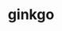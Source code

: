 ---
title: "ginkgo"
layout: cache
categories: [package, develop]
meta: {"versions": ["1.6.0"], "compilers": ["gcc@=11.1.0"], "oss": ["ubuntu20.04"], "platforms": ["linux"], "targets": ["ppc64le", "x86_64_v3"], "stacks": ["e4s", "e4s-power", "root"], "num_specs": 23, "num_specs_by_stack": {"root": 23, "e4s-power": 8, "e4s": 15}}
spec_details: [{"hash": "gvy3iktqwg2pfo2ozvmqxkb7zyexj6b7", "compiler": "gcc@=11.1.0", "versions": ["1.6.0"], "os": "ubuntu20.04", "platform": "linux", "target": "ppc64le", "variants": ["build_system=cmake", "build_type=Release", "~cuda", "~develtools", "~full_optimizations", "generator=make", "~hwloc", "~ipo", "+mpi", "~oneapi", "+openmp", "~rocm", "+shared"], "stacks": ["root", "e4s-power"], "size": "-", "tarball": "https://binaries.spack.io/develop/build_cache/linux-ubuntu20.04-ppc64le/gcc-11.1.0/ginkgo-1.6.0/linux-ubuntu20.04-ppc64le-gcc-11.1.0-ginkgo-1.6.0-gvy3iktqwg2pfo2ozvmqxkb7zyexj6b7.spack"}, {"hash": "xb2cectcy45bd7vtehvqhaa54i6ld53u", "compiler": "gcc@=11.1.0", "versions": ["1.6.0"], "os": "ubuntu20.04", "platform": "linux", "target": "ppc64le", "variants": ["build_system=cmake", "build_type=Release", "+cuda", "cuda_arch=70", "~develtools", "~full_optimizations", "generator=make", "~hwloc", "~ipo", "+mpi", "~oneapi", "+openmp", "~rocm", "+shared"], "stacks": ["root", "e4s-power"], "size": "-", "tarball": "https://binaries.spack.io/develop/build_cache/linux-ubuntu20.04-ppc64le/gcc-11.1.0/ginkgo-1.6.0/linux-ubuntu20.04-ppc64le-gcc-11.1.0-ginkgo-1.6.0-xb2cectcy45bd7vtehvqhaa54i6ld53u.spack"}, {"hash": "6g4ak4vpma27zvaowhfj3mva7p4q6hys", "compiler": "gcc@=11.1.0", "versions": ["1.6.0"], "os": "ubuntu20.04", "platform": "linux", "target": "ppc64le", "variants": ["build_system=cmake", "build_type=Release", "~cuda", "~develtools", "~full_optimizations", "generator=make", "~hwloc", "~ipo", "+mpi", "~oneapi", "+openmp", "~rocm", "+shared"], "stacks": ["root", "e4s-power"], "size": "-", "tarball": "https://binaries.spack.io/develop/build_cache/linux-ubuntu20.04-ppc64le/gcc-11.1.0/ginkgo-1.6.0/linux-ubuntu20.04-ppc64le-gcc-11.1.0-ginkgo-1.6.0-6g4ak4vpma27zvaowhfj3mva7p4q6hys.spack"}, {"hash": "hg3qlnwfizaidrk22sa5bpyjdgthqka7", "compiler": "gcc@=11.1.0", "versions": ["1.6.0"], "os": "ubuntu20.04", "platform": "linux", "target": "ppc64le", "variants": ["build_system=cmake", "build_type=Release", "+cuda", "cuda_arch=70", "~develtools", "~full_optimizations", "generator=make", "~hwloc", "~ipo", "+mpi", "~oneapi", "+openmp", "~rocm", "+shared"], "stacks": ["root", "e4s-power"], "size": "-", "tarball": "https://binaries.spack.io/develop/build_cache/linux-ubuntu20.04-ppc64le/gcc-11.1.0/ginkgo-1.6.0/linux-ubuntu20.04-ppc64le-gcc-11.1.0-ginkgo-1.6.0-hg3qlnwfizaidrk22sa5bpyjdgthqka7.spack"}, {"hash": "tszbmib77mzotrsqoezkgizsua5ghoyl", "compiler": "gcc@=11.1.0", "versions": ["1.6.0"], "os": "ubuntu20.04", "platform": "linux", "target": "ppc64le", "variants": ["build_system=cmake", "build_type=Release", "+cuda", "cuda_arch=70", "~develtools", "~full_optimizations", "generator=make", "~hwloc", "~ipo", "+mpi", "~oneapi", "+openmp", "~rocm", "+shared"], "stacks": ["root", "e4s-power"], "size": "-", "tarball": "https://binaries.spack.io/develop/build_cache/linux-ubuntu20.04-ppc64le/gcc-11.1.0/ginkgo-1.6.0/linux-ubuntu20.04-ppc64le-gcc-11.1.0-ginkgo-1.6.0-tszbmib77mzotrsqoezkgizsua5ghoyl.spack"}, {"hash": "4n3dkgidkucvh6jrkzoixxszy7ceigpx", "compiler": "gcc@=11.1.0", "versions": ["1.6.0"], "os": "ubuntu20.04", "platform": "linux", "target": "ppc64le", "variants": ["build_system=cmake", "build_type=Release", "+cuda", "cuda_arch=70", "~develtools", "~full_optimizations", "generator=make", "~hwloc", "~ipo", "+mpi", "~oneapi", "+openmp", "~rocm", "+shared"], "stacks": ["root", "e4s-power"], "size": "-", "tarball": "https://binaries.spack.io/develop/build_cache/linux-ubuntu20.04-ppc64le/gcc-11.1.0/ginkgo-1.6.0/linux-ubuntu20.04-ppc64le-gcc-11.1.0-ginkgo-1.6.0-4n3dkgidkucvh6jrkzoixxszy7ceigpx.spack"}, {"hash": "fptkdzzimh6xh35xuqgnroe3ymawu3nt", "compiler": "gcc@=11.1.0", "versions": ["1.6.0"], "os": "ubuntu20.04", "platform": "linux", "target": "ppc64le", "variants": ["build_system=cmake", "build_type=Release", "~cuda", "~develtools", "~full_optimizations", "generator=make", "~hwloc", "~ipo", "+mpi", "~oneapi", "+openmp", "~rocm", "+shared"], "stacks": ["root", "e4s-power"], "size": "-", "tarball": "https://binaries.spack.io/develop/build_cache/linux-ubuntu20.04-ppc64le/gcc-11.1.0/ginkgo-1.6.0/linux-ubuntu20.04-ppc64le-gcc-11.1.0-ginkgo-1.6.0-fptkdzzimh6xh35xuqgnroe3ymawu3nt.spack"}, {"hash": "yjqknvf7cjugax3rj2qv4hxswmdy3yum", "compiler": "gcc@=11.1.0", "versions": ["1.6.0"], "os": "ubuntu20.04", "platform": "linux", "target": "ppc64le", "variants": ["build_system=cmake", "build_type=Release", "~cuda", "~develtools", "~full_optimizations", "generator=make", "~hwloc", "~ipo", "+mpi", "~oneapi", "+openmp", "~rocm", "+shared"], "stacks": ["root", "e4s-power"], "size": "-", "tarball": "https://binaries.spack.io/develop/build_cache/linux-ubuntu20.04-ppc64le/gcc-11.1.0/ginkgo-1.6.0/linux-ubuntu20.04-ppc64le-gcc-11.1.0-ginkgo-1.6.0-yjqknvf7cjugax3rj2qv4hxswmdy3yum.spack"}, {"hash": "pb3tlb6kablwgdinrqapjzabulgwg72v", "compiler": "gcc@=11.1.0", "versions": ["1.6.0"], "os": "ubuntu20.04", "platform": "linux", "target": "x86_64_v3", "variants": ["build_system=cmake", "build_type=Release", "~cuda", "~develtools", "~full_optimizations", "generator=make", "~hwloc", "~ipo", "+mpi", "~oneapi", "+openmp", "~rocm", "+shared"], "stacks": ["root", "e4s"], "size": "-", "tarball": "https://binaries.spack.io/develop/build_cache/linux-ubuntu20.04-x86_64_v3/gcc-11.1.0/ginkgo-1.6.0/linux-ubuntu20.04-x86_64_v3-gcc-11.1.0-ginkgo-1.6.0-pb3tlb6kablwgdinrqapjzabulgwg72v.spack"}, {"hash": "v74txw3k3dzdq5q3cwdyhm55ykuyuti5", "compiler": "gcc@=11.1.0", "versions": ["1.6.0"], "os": "ubuntu20.04", "platform": "linux", "target": "x86_64_v3", "variants": ["build_system=cmake", "build_type=Release", "~cuda", "~develtools", "~full_optimizations", "generator=make", "~hwloc", "~ipo", "+mpi", "~oneapi", "+openmp", "~rocm", "+shared"], "stacks": ["root", "e4s"], "size": "-", "tarball": "https://binaries.spack.io/develop/build_cache/linux-ubuntu20.04-x86_64_v3/gcc-11.1.0/ginkgo-1.6.0/linux-ubuntu20.04-x86_64_v3-gcc-11.1.0-ginkgo-1.6.0-v74txw3k3dzdq5q3cwdyhm55ykuyuti5.spack"}, {"hash": "6sfcldomwfs4f53alrkucbvtgzw5pxvc", "compiler": "gcc@=11.1.0", "versions": ["1.6.0"], "os": "ubuntu20.04", "platform": "linux", "target": "x86_64_v3", "variants": ["build_system=cmake", "build_type=Release", "~cuda", "~develtools", "~full_optimizations", "generator=make", "~hwloc", "~ipo", "+mpi", "~oneapi", "+openmp", "~rocm", "+shared"], "stacks": ["root", "e4s"], "size": "-", "tarball": "https://binaries.spack.io/develop/build_cache/linux-ubuntu20.04-x86_64_v3/gcc-11.1.0/ginkgo-1.6.0/linux-ubuntu20.04-x86_64_v3-gcc-11.1.0-ginkgo-1.6.0-6sfcldomwfs4f53alrkucbvtgzw5pxvc.spack"}, {"hash": "2bjjyjer2zrd6pvfjigcvwu67br24jmt", "compiler": "gcc@=11.1.0", "versions": ["1.6.0"], "os": "ubuntu20.04", "platform": "linux", "target": "x86_64_v3", "variants": ["build_system=cmake", "build_type=Release", "~cuda", "~develtools", "~full_optimizations", "generator=make", "~hwloc", "~ipo", "+mpi", "~oneapi", "+openmp", "~rocm", "+shared"], "stacks": ["root", "e4s"], "size": "-", "tarball": "https://binaries.spack.io/develop/build_cache/linux-ubuntu20.04-x86_64_v3/gcc-11.1.0/ginkgo-1.6.0/linux-ubuntu20.04-x86_64_v3-gcc-11.1.0-ginkgo-1.6.0-2bjjyjer2zrd6pvfjigcvwu67br24jmt.spack"}, {"hash": "j6q37knapg63rpzixtyxwtt26ohmwt2d", "compiler": "gcc@=11.1.0", "versions": ["1.6.0"], "os": "ubuntu20.04", "platform": "linux", "target": "x86_64_v3", "variants": ["amdgpu_target=gfx90a", "build_system=cmake", "build_type=Release", "~cuda", "~develtools", "~full_optimizations", "generator=make", "~hwloc", "~ipo", "+mpi", "~oneapi", "+openmp", "+rocm", "+shared"], "stacks": ["root", "e4s"], "size": "-", "tarball": "https://binaries.spack.io/develop/build_cache/linux-ubuntu20.04-x86_64_v3/gcc-11.1.0/ginkgo-1.6.0/linux-ubuntu20.04-x86_64_v3-gcc-11.1.0-ginkgo-1.6.0-j6q37knapg63rpzixtyxwtt26ohmwt2d.spack"}, {"hash": "vrxcb3izeaavmtg26wgyw7bbup7a7u3r", "compiler": "gcc@=11.1.0", "versions": ["1.6.0"], "os": "ubuntu20.04", "platform": "linux", "target": "x86_64_v3", "variants": ["amdgpu_target=gfx90a", "build_system=cmake", "build_type=Release", "~cuda", "~develtools", "~full_optimizations", "generator=make", "~hwloc", "~ipo", "+mpi", "~oneapi", "+openmp", "+rocm", "+shared"], "stacks": ["root", "e4s"], "size": "-", "tarball": "https://binaries.spack.io/develop/build_cache/linux-ubuntu20.04-x86_64_v3/gcc-11.1.0/ginkgo-1.6.0/linux-ubuntu20.04-x86_64_v3-gcc-11.1.0-ginkgo-1.6.0-vrxcb3izeaavmtg26wgyw7bbup7a7u3r.spack"}, {"hash": "sb4wblyucif6l567zq2iawaklkaywawh", "compiler": "gcc@=11.1.0", "versions": ["1.6.0"], "os": "ubuntu20.04", "platform": "linux", "target": "x86_64_v3", "variants": ["amdgpu_target=gfx90a", "build_system=cmake", "build_type=Release", "~cuda", "~develtools", "~full_optimizations", "generator=make", "~hwloc", "~ipo", "+mpi", "~oneapi", "+openmp", "+rocm", "+shared"], "stacks": ["root", "e4s"], "size": "-", "tarball": "https://binaries.spack.io/develop/build_cache/linux-ubuntu20.04-x86_64_v3/gcc-11.1.0/ginkgo-1.6.0/linux-ubuntu20.04-x86_64_v3-gcc-11.1.0-ginkgo-1.6.0-sb4wblyucif6l567zq2iawaklkaywawh.spack"}, {"hash": "a2x7jtgvwhtbfwe3gqlelly37mxkwesv", "compiler": "gcc@=11.1.0", "versions": ["1.6.0"], "os": "ubuntu20.04", "platform": "linux", "target": "x86_64_v3", "variants": ["build_system=cmake", "build_type=Release", "+cuda", "cuda_arch=80", "~develtools", "~full_optimizations", "generator=make", "~hwloc", "~ipo", "+mpi", "~oneapi", "+openmp", "~rocm", "+shared"], "stacks": ["root", "e4s"], "size": "-", "tarball": "https://binaries.spack.io/develop/build_cache/linux-ubuntu20.04-x86_64_v3/gcc-11.1.0/ginkgo-1.6.0/linux-ubuntu20.04-x86_64_v3-gcc-11.1.0-ginkgo-1.6.0-a2x7jtgvwhtbfwe3gqlelly37mxkwesv.spack"}, {"hash": "zjgov4tfkvfb5aohdbm7uqw5jttfu34z", "compiler": "gcc@=11.1.0", "versions": ["1.6.0"], "os": "ubuntu20.04", "platform": "linux", "target": "x86_64_v3", "variants": ["amdgpu_target=gfx90a", "build_system=cmake", "build_type=Release", "~cuda", "~develtools", "~full_optimizations", "generator=make", "~hwloc", "~ipo", "+mpi", "~oneapi", "+openmp", "+rocm", "+shared"], "stacks": ["root", "e4s"], "size": "-", "tarball": "https://binaries.spack.io/develop/build_cache/linux-ubuntu20.04-x86_64_v3/gcc-11.1.0/ginkgo-1.6.0/linux-ubuntu20.04-x86_64_v3-gcc-11.1.0-ginkgo-1.6.0-zjgov4tfkvfb5aohdbm7uqw5jttfu34z.spack"}, {"hash": "fnpkokrci4vnpg5duc565bi3wi737csc", "compiler": "gcc@=11.1.0", "versions": ["1.6.0"], "os": "ubuntu20.04", "platform": "linux", "target": "x86_64_v3", "variants": ["build_system=cmake", "build_type=Release", "+cuda", "cuda_arch=80", "~develtools", "~full_optimizations", "generator=make", "~hwloc", "~ipo", "+mpi", "~oneapi", "+openmp", "~rocm", "+shared"], "stacks": ["root", "e4s"], "size": "-", "tarball": "https://binaries.spack.io/develop/build_cache/linux-ubuntu20.04-x86_64_v3/gcc-11.1.0/ginkgo-1.6.0/linux-ubuntu20.04-x86_64_v3-gcc-11.1.0-ginkgo-1.6.0-fnpkokrci4vnpg5duc565bi3wi737csc.spack"}, {"hash": "eqmg5o33fkkhouoib22jwml3tcca7aoe", "compiler": "gcc@=11.1.0", "versions": ["1.6.0"], "os": "ubuntu20.04", "platform": "linux", "target": "x86_64_v3", "variants": ["build_system=cmake", "build_type=Release", "+cuda", "cuda_arch=80", "~develtools", "~full_optimizations", "generator=make", "~hwloc", "~ipo", "+mpi", "~oneapi", "+openmp", "~rocm", "+shared"], "stacks": ["root", "e4s"], "size": "-", "tarball": "https://binaries.spack.io/develop/build_cache/linux-ubuntu20.04-x86_64_v3/gcc-11.1.0/ginkgo-1.6.0/linux-ubuntu20.04-x86_64_v3-gcc-11.1.0-ginkgo-1.6.0-eqmg5o33fkkhouoib22jwml3tcca7aoe.spack"}, {"hash": "v5uo76x3ljwa5i7xsfgkzfnyu344dvo4", "compiler": "gcc@=11.1.0", "versions": ["1.6.0"], "os": "ubuntu20.04", "platform": "linux", "target": "x86_64_v3", "variants": ["build_system=cmake", "build_type=Release", "+cuda", "cuda_arch=80", "~develtools", "~full_optimizations", "generator=make", "~hwloc", "~ipo", "+mpi", "~oneapi", "+openmp", "~rocm", "+shared"], "stacks": ["root", "e4s"], "size": "-", "tarball": "https://binaries.spack.io/develop/build_cache/linux-ubuntu20.04-x86_64_v3/gcc-11.1.0/ginkgo-1.6.0/linux-ubuntu20.04-x86_64_v3-gcc-11.1.0-ginkgo-1.6.0-v5uo76x3ljwa5i7xsfgkzfnyu344dvo4.spack"}, {"hash": "b26gs2n5a5vx4jwitgtpoyg6q3rptqrs", "compiler": "gcc@=11.1.0", "versions": ["1.6.0"], "os": "ubuntu20.04", "platform": "linux", "target": "x86_64_v3", "variants": ["amdgpu_target=gfx90a", "build_system=cmake", "build_type=Release", "~cuda", "~develtools", "~full_optimizations", "generator=make", "~hwloc", "~ipo", "+mpi", "~oneapi", "+openmp", "+rocm", "+shared"], "stacks": ["root", "e4s"], "size": "-", "tarball": "https://binaries.spack.io/develop/build_cache/linux-ubuntu20.04-x86_64_v3/gcc-11.1.0/ginkgo-1.6.0/linux-ubuntu20.04-x86_64_v3-gcc-11.1.0-ginkgo-1.6.0-b26gs2n5a5vx4jwitgtpoyg6q3rptqrs.spack"}, {"hash": "mzksilt3nzbp5wnhluqet47f5nii3umu", "compiler": "gcc@=11.1.0", "versions": ["1.6.0"], "os": "ubuntu20.04", "platform": "linux", "target": "x86_64_v3", "variants": ["amdgpu_target=gfx90a", "build_system=cmake", "build_type=Release", "~cuda", "~develtools", "~full_optimizations", "generator=make", "~hwloc", "~ipo", "+mpi", "~oneapi", "+openmp", "+rocm", "+shared"], "stacks": ["root", "e4s"], "size": "-", "tarball": "https://binaries.spack.io/develop/build_cache/linux-ubuntu20.04-x86_64_v3/gcc-11.1.0/ginkgo-1.6.0/linux-ubuntu20.04-x86_64_v3-gcc-11.1.0-ginkgo-1.6.0-mzksilt3nzbp5wnhluqet47f5nii3umu.spack"}, {"hash": "j5zqlsmfzq5ogjlvytkkcex33ufeykr6", "compiler": "gcc@=11.1.0", "versions": ["1.6.0"], "os": "ubuntu20.04", "platform": "linux", "target": "x86_64_v3", "variants": ["amdgpu_target=gfx90a", "build_system=cmake", "build_type=Release", "~cuda", "~develtools", "~full_optimizations", "generator=make", "~hwloc", "~ipo", "+mpi", "~oneapi", "+openmp", "+rocm", "+shared"], "stacks": ["root", "e4s"], "size": "-", "tarball": "https://binaries.spack.io/develop/build_cache/linux-ubuntu20.04-x86_64_v3/gcc-11.1.0/ginkgo-1.6.0/linux-ubuntu20.04-x86_64_v3-gcc-11.1.0-ginkgo-1.6.0-j5zqlsmfzq5ogjlvytkkcex33ufeykr6.spack"}]
---